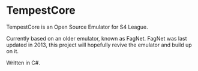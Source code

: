 # TempestCore
TempestCore is an Open Source Emulator for S4 League.

Currently based on an older emulator, known as FagNet. 
FagNet was last updated in 2013, this project will hopefully revive the emulator and build up on it.

Written in C#.

